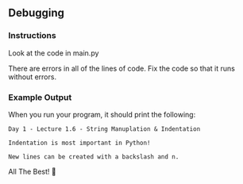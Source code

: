 ## Debugging

### Instructions

Look at the code in main.py 

There are errors in all of the lines of code. Fix the code so that it runs without errors.

### Example Output

When you run your program, it should print the following:

`Day 1 - Lecture 1.6 - String Manuplation & Indentation`

`Indentation is most important in Python!`

`New lines can be created with a backslash and n.`

All The Best! 🤜

